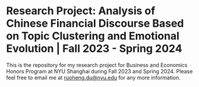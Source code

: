 # Research Project: Analysis of Chinese Financial Discourse Based on Topic Clustering and Emotional Evolution | Fall 2023 - Spring 2024
This is the repository for my research project for Business and Economics Honors Program at NYU Shanghai during Fall 2023 and Spring 2024. Please feel free to email me at ruoheng.du@nyu.edu for any more information.
